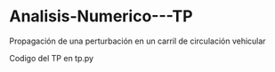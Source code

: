 # Analisis-Numerico---TP
Propagación de una perturbación en un carril de circulación vehicular

Codigo del TP en tp.py
